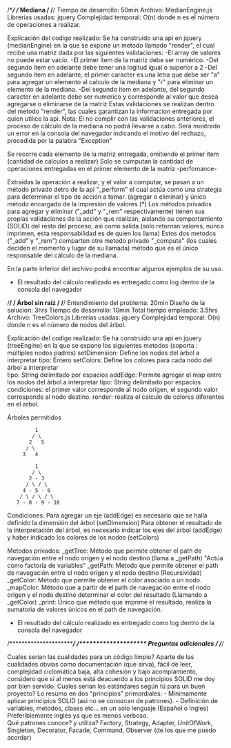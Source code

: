 /****************************************************************/
/*************************** Mediana ****************************/
/****************************************************************/
Tiempo de desarrollo: 50min 
Archivo: MedianEngine.js 
Librerias usadas: jquery 
Complejidad temporal: O(n) donde n es el número de operaciones a realizar. 

Explicación del codigo realizado:
Se ha construido una api en jquery (medianEngine) en la que se expone un metodo llamado "render", el cual recibe una matriz dada por las siguientes validaciones:
	-El array de valores no puede estar vacío.
	-El primer item de la matriz debe ser numérico.
	-Del segundo item en adelante debe tener una logitud igual o superior a 2
	-Del segundo item en adelante, el primer caracter es una letra que debe ser "a" para agregar un elemento al calculo de la mediana y "r" para eliminar un elemento de la mediana.
	-Del segundo item en adelante, del segundo caracter en adelante debe ser numerico y corresponde al valor que desea agregarse o eliminarse de la matriz
Estas validaciones se realizan dentro del metodo "render", las cuales garantizan la informacion entregada por quien utilice la api.
Nota: El no complir con las validaciones anteriores, el proceso de cálculo de la mediana no podrá llevarse a cabo. Será mostrado un error en la consola del navegador indicando el motivo del rechazo, precedida por la palabra "Exception"

Se recorre cada elemento de la matriz entregada, omitiendo el primer item (cantidad de cálculos a realizar)
Solo se cumputan la cantidad de operaciones entregadas en el primer elemento de la matriz -perfomance-

Extraídas la operación a realizar, y el valor a computar, se pasan a un método privado detro de la api "_perform" el cual actúa como una strategia para determinar el tipo de acción a tomar. (agregar o eliminar) y único método encargado de la impresión de valores (*)
Los métodos privados para agregar y eliminar ("_add" y "_rem" respectivamente) tienen sus propias validaciones de la acción que realizan, aislando su comportamiento (SOLID) del resto del proceso, asi como salida (solo retornan valores, nunca imprimen, esta responsabilidad es de quien los llama)
Estos dos metodos ("_add" y "_rem") comparten otro metodo privado "_compute" (los cuales deciden el momento y lugar de su llamada) método que es el único responsable del cálculo de la mediana.


En la parte inferior del archivo podrá encontrar algunos ejemplos de su uso.
* El resultado del cálculo realizado es entregado como log dentro de la consola del navegador

/****************************************************************/
/************************ Árbol sin raíz ************************/
/****************************************************************/
Entendimiento del problema: 20min
Diseño de la solucion: 3hrs
Tiempo de desarrollo: 10min
Total tiempo empleado: 3.5hrs
Archivo: TreeColors.js
Librerias usadas: jquery
Complejidad temporal: O(n) donde n es el número de nodos del árbol.

Explicación del codigo realizado:
Se ha construido una api en jquery (treeEngine) en la que se expone los siguientes metodos (soporta : múltiples nodos padres)
	setDimension: Define los nodos del árbol a interpretar
		tipo: Entero
	setColors: Define los colores para cada nodo del árbol a interpretar	
		tipo: String delimitado por espacios
	addEdge: Permite agregar el map entre los nodos del árbol a interpretar
		tipo: String delimitado por espacios
		condiciones: el primer valor corresponde al nodo orígen, el segundo valor corresponde al nodo destino.
	render: realiza el calculo de colores diferentes en el arbol.
	
Árboles permitidos	              

             1
            / \  
           2   5
          / \ 
         3   4 
       
             1
            / \  
           2 - 3
          / \ / \
         4 - 5 - 6
        / \ / \ / \
       7 - 8 - 9 - 10

Condiciones:
	Para agregar un eje (addEdge) es necesario que se halla definido la dimensión del árbol (setDimension)
	Para obtener el resultado de la interpretación del árbol, es necesario indicar los ejes del árbol (addEdge) y haber indicado los colores de los nodos (setColors)

Metodos privados:
	_getTree: Método que permite obtener el path de navegación entre el nodo orígen y el nodo destino (llama a _getPath) "Actúa como factoría de variables"
	_getPath: Método que permite obtener el path de navegación entre el nodo orígen y el nodo destino (Recursividad) 
	_getColor: Método que permite obtener el color asociado a un nodo.
	_mapColor: Método que a partir de el path de navegación entre el nodo orígen y el nodo destino determinar el color del resultado (Llamando a _getColor)
	_print: Único que método que imprime el resultado, realiza la sumatoria de valores únicos en el path de navegación.	
	   
* El resultado del cálculo realizado es entregado como log dentro de la consola del navegador

/****************************************************************/
/******************** Preguntas adicionales *********************/
/****************************************************************/

Cuales serian las cualidades para un código limpio? 
	Aparte de las cualidades obvias como documentación (que sirva), fácil de leer, complejidad ciclomática baja, alta cohesión y bajo acomplamiento, considero que si al menos está deacuerdo a los principios SOLID me doy por bien servido.
Cuales serian los estándares según tú para un buen proyecto? 
	Lo resumo en dos "principios" primordiales:
		- Mínimamente aplicar principios SOLID (asi no se conozcan de patrones).
		- Definición de variables, metodos, clases etc... en un solo lenguaje (Español o Ingles) Preferiblemente inglés ya que es menos verboso.	
Qué patrones conoce? y utiliza? 
	Factory, Strategy, Adapter, UnitOfWork, Singleton, Decorator, Facade, Command, Observer (de los que me puedo acordar)
